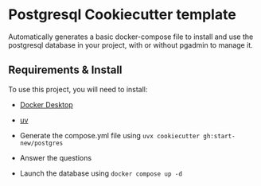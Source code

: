 # Postgresql Cookiecutter template

Automatically generates a basic docker-compose file to install and use the postgresql database in your project, with or without pgadmin to manage it.

## Requirements & Install

To use this project, you will need to install:
- [Docker Desktop](https://docs.docker.com/desktop/)
- [uv](https://docs.astral.sh/uv/getting-started/installation/)

- Generate the compose.yml file using `uvx cookiecutter gh:start-new/postgres`
- Answer the questions
- Launch the database using `docker compose up -d`
